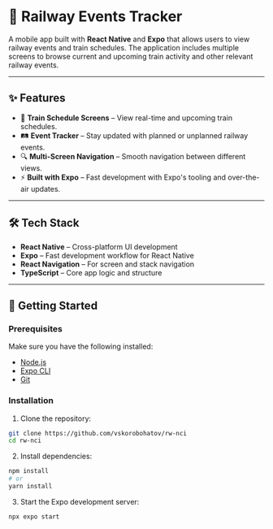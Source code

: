 # 🚆 Railway Events Tracker

A mobile app built with **React Native** and **Expo** that allows users to view railway events and train schedules. The application includes multiple screens to browse current and upcoming train activity and other relevant railway events.

---

## ✨ Features

- 📅 **Train Schedule Screens** – View real-time and upcoming train schedules.
- 🛤️ **Event Tracker** – Stay updated with planned or unplanned railway events.
- 🔍 **Multi-Screen Navigation** – Smooth navigation between different views.
- ⚡ **Built with Expo** – Fast development with Expo's tooling and over-the-air updates.

---

## 🛠 Tech Stack

- **React Native** – Cross-platform UI development
- **Expo** – Fast development workflow for React Native
- **React Navigation** – For screen and stack navigation
- **TypeScript** – Core app logic and structure

---

## 🚀 Getting Started

### Prerequisites

Make sure you have the following installed:

- [Node.js](https://nodejs.org/)
- [Expo CLI](https://docs.expo.dev/get-started/installation/)
- [Git](https://git-scm.com/)

### Installation

1. Clone the repository:

```bash
git clone https://github.com/vskorobohatov/rw-nci
cd rw-nci
```

2. Install dependencies:

```bash
npm install
# or
yarn install
```

3. Start the Expo development server:

```bash
npx expo start
```
